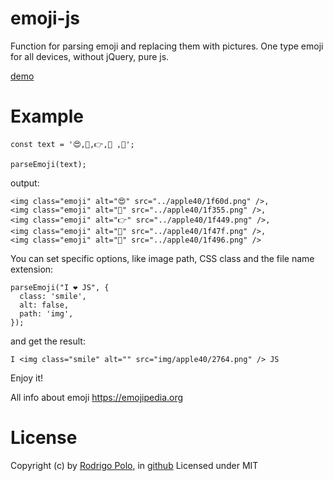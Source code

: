 # emoji-js
Function for parsing emoji and replacing them with pictures. One type emoji for all devices, without jQuery, pure js. 

[demo](https://julia-lavrova.github.io/emoji-js/demo/index.html)

# Example

```
const text = '😍,🍕,👉,👿 ,💖';

parseEmoji(text);
```

output:
```
<img class="emoji" alt="😍" src="../apple40/1f60d.png" />,
<img class="emoji" alt="🍕" src="../apple40/1f355.png" />,
<img class="emoji" alt="👉" src="../apple40/1f449.png" />,
<img class="emoji" alt="👿" src="../apple40/1f47f.png" />,
<img class="emoji" alt="💖" src="../apple40/1f496.png" />
```

You can set specific options, like image path, CSS class and the file name extension:

```
parseEmoji("I ❤ JS", {
  class: 'smile',
  alt: false,
  path: 'img',
});
```

and get the result:

```
I <img class="smile" alt="" src="img/apple40/2764.png" /> JS

```


Enjoy it!

All info about emoji https://emojipedia.org

# License

Copyright (c) by [Rodrigo Polo](http://RodrigoPolo.com), in [github](https://github.com/rodrigopolo/jqueryemoji)
Licensed under MIT
